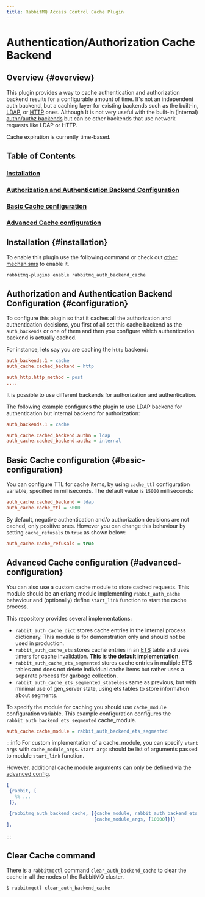 ```yaml
---
title: RabbitMQ Access Control Cache Plugin
---
```

<!--
Copyright (c) 2007-2025 Broadcom. All Rights Reserved. The term "Broadcom" refers to Broadcom Inc. and/or its subsidiaries.

All rights reserved. This program and the accompanying materials
are made available under the terms of the under the Apache License,
Version 2.0 (the "License”); you may not use this file except in compliance
with the License. You may obtain a copy of the License at

https://www.apache.org/licenses/LICENSE-2.0

Unless required by applicable law or agreed to in writing, software
distributed under the License is distributed on an "AS IS" BASIS,
WITHOUT WARRANTIES OR CONDITIONS OF ANY KIND, either express or implied.
See the License for the specific language governing permissions and
limitations under the License.
-->

# Authentication/Authorization Cache Backend

## Overview {#overview}

This plugin provides a way to cache authentication and authorization backend 
results for a configurable amount of time. It's not an independent auth backend,
 but a caching layer for existing backends such as the built-in, [LDAP](./ldap),
 or [HTTP](https://github.com/rabbitmq/rabbitmq-server/tree/main/deps/rabbitmq_auth_backend_http) ones.
Although It is not very useful with the 
built-in (internal) [authn/authz backends](./access-control) but can be other 
backends that use network requests like LDAP or HTTP.

Cache expiration is currently time-based. 

## Table of Contents

### [Installation](#installation)
### [Authorization and Authentication Backend Configuration](#configuration)
### [Basic Cache configuration](#basic-configuration)
### [Advanced Cache configuration](#advanced-configuration)

## Installation {#installation}

To enable this plugin use the following command or check out [other mechanisms](./plugins)
to enable it. 

```bash
rabbitmq-plugins enable rabbitmq_auth_backend_cache
```

## Authorization and Authentication Backend Configuration {#configuration}

To configure this plugin so that it caches all the authorization and authentication
decisions, you first of all set this cache backend as the `auth_backends` or one
of them and then you configure which authentication backend is actually cached.

For instance, lets say you are caching the `http` backend:

```ini
auth_backends.1 = cache
auth_cache.cached_backend = http

auth_http.http_method = post
....
```

It is possible to use different backends for authorization and authentication.

The following example configures the plugin to use LDAP backend for 
authentication but internal backend for authorization:

```ini 
auth_backends.1 = cache

auth_cache.cached_backend.authn = ldap
auth_cache.cached_backend.authz = internal
```

## Basic Cache configuration {#basic-configuration}

You can configure TTL for cache items, by using `cache_ttl` configuration variable, 
specified in milliseconds. The default value is `15000` milliseconds:

```ini 
auth_cache.cached_backend = ldap
auth_cache.cache_ttl = 5000
```

By default, negative authentication and/o authorization decisions are not cached, 
only positive ones. However you can change this behaviour by setting `cache_refusals` to `true` 
as shown below: 

```ini
auth_cache.cache_refusals = true
```

## Advanced Cache configuration {#advanced-configuration}

You can also use a custom cache module to store cached requests. This module 
should be an erlang module implementing `rabbit_auth_cache` behaviour and 
(optionally) define `start_link` function to start the cache process.

This repository provides several implementations:

* `rabbit_auth_cache_dict` stores cache entries in the internal process dictionary. 
This module is for demonstration only and should not be used in production.
* `rabbit_auth_cache_ets` stores cache entries in an [ETS](https://learnyousomeerlang.com/ets) 
table and uses timers for cache invalidation. **This is the default implementation**.
* `rabbit_auth_cache_ets_segmented` stores cache entries in multiple ETS tables 
and does not delete individual cache items but rather uses a separate process for garbage collection.
* `rabbit_auth_cache_ets_segmented_stateless` same as previous, but with minimal
 use of gen_server state, using ets tables to store information about segments.

To specify the module for caching you should use `cache_module` configuration variable. 
This example configuration configures the `rabbit_auth_backend_ets_segmented` 
cache_module.

```ini 
auth_cache.cache_module = rabbit_auth_backend_ets_segmented
```

:::info
For custom implementation of a cache_module, you can specify `start args` 
with `cache_module_args`. `Start args` should be list of arguments passed to 
module `start_link` function.

However, additional cache module arguments can only be defined via the 
[advanced.config](./configure#advanced-config-file).

```erlang 
[
 {rabbit, [
   %% ...
 ]},

 {rabbitmq_auth_backend_cache, [{cache_module, rabbit_auth_backend_ets_segmented},
                                {cache_module_args, [10000]}]}
].
```
:::


## Clear Cache command 

There is a [`rabbitmqctl`](./man/rabbitmqctl.8) command `clear_auth_backend_cache`
to clear the cache in all the nodes of the RabbitMQ cluster. 

```bash 
$ rabbitmqctl clear_auth_backend_cache
```
